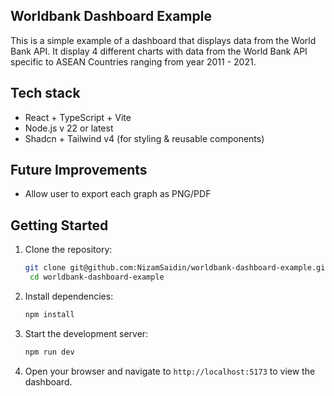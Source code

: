 ## Worldbank Dashboard Example
This is a simple example of a dashboard that displays data from the World Bank API. It display 4 different charts with data from the World Bank API specific to ASEAN Countries ranging from year 2011 - 2021.

## Tech stack
- React + TypeScript + Vite
- Node.js v 22 or latest
- Shadcn + Tailwind v4 (for styling & reusable components) 

## Future Improvements
- Allow user to export each graph as PNG/PDF

## Getting Started
1. Clone the repository:
   ```bash
   git clone git@github.com:NizamSaidin/worldbank-dashboard-example.git
    cd worldbank-dashboard-example
    ```
  
2. Install dependencies:
   ```bash
   npm install
   ``` 

3. Start the development server:
   ```bash
   npm run dev
   ``` 

4. Open your browser and navigate to `http://localhost:5173` to view the dashboard.
